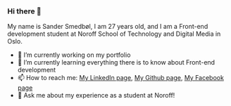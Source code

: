 ### Hi there 👋
My name is Sander Smedbøl, I am 27 years old, and I am a Front-end development student at Noroff School of Technology and Digital Media in Oslo.

- 🔭 I’m currently working on my portfolio
- 🌱 I’m currently learning everything there is to know about Front-end development
- 📫 How to reach me: [My LinkedIn page](www.linkedin.com/in/sander-smedb%C3%B8l-6b6352224/), [My Github page](www.github.com/SanderSme), [My Facebook page](www.facebook.com/sandersmedbol/)
- 💬 Ask me about my experience as a student at Noroff!
